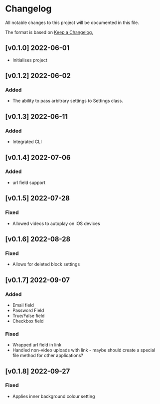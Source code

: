 # Changelog

All notable changes to this project will be documented in this file.

The format is based on [Keep a Changelog](https://keepachangelog.com/en/1.0.0/),


## [v0.1.0] 2022-06-01
- Initialises project

## [v0.1.2] 2022-06-02

### Added
 - The ability to pass arbitrary settings to Settings class.

## [v0.1.3] 2022-06-11

### Added
 - Integrated CLI

## [v0.1.4] 2022-07-06

### Added
 - url field support

## [v0.1.5] 2022-07-28

### Fixed
 - Allowed videos to autoplay on iOS devices

## [v0.1.6] 2022-08-28

### Fixed
 - Allows for deleted block settings

## [v0.1.7] 2022-09-07

### Added
 - Email field
 - Password Field
 - True/False field
 - Checkbox field

### Fixed
 - Wrapped url field in link
 - Handled non-video uploads with link - maybe should create a special file method for other applications?

## [v0.1.8] 2022-09-27

### Fixed
 - Applies inner background colour setting
